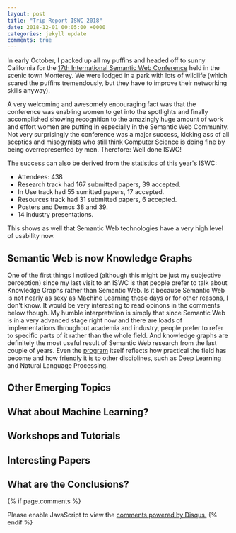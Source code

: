 ```yaml
---
layout: post
title: "Trip Report ISWC 2018"
date: 2018-12-01 00:05:00 +0000
categories: jekyll update
comments: true
---
```


In early October, I packed up all my puffins and headed off to sunny 
California for the [17th International Semantic Web Conference][ISWC] held in 
the scenic town Monterey. We were lodged in a park with lots of wildlife 
(which scared the puffins tremendously, but they have to improve their
networking skills anyway). 

A very welcoming and awesomely encouraging fact was that the conference 
was enabling women to get into the spotlights and finally accomplished 
showing recognition to the amazingly huge amount of work and effort
women are putting in especially in the Semantic Web Community. Not very 
surprisingly the conference was a major success, kicking ass of all 
sceptics and misogynists who still think Computer Science is doing fine 
by being overrepresented by men. Therefore: Well done ISWC!

The success can also be derived from the statistics of this year's ISWC:
* Attendees: 438
* Research track had 167 submitted papers, 39 accepted.
* In Use track had 55 sumitted papers, 17 accepted.
* Resources track had 31 submitted papers, 6 accepted.
* Posters and Demos 38 and 39.
* 14 industry presentations.

This shows as well that Semantic Web technologies have a very high level of usability now.

## Semantic Web is now Knowledge Graphs
One of the first things I noticed (although this might be just my subjective perception) since my last visit to an ISWC is that people prefer to talk about Knowledge Graphs rather than Semantic Web. Is it because Semantic Web is not nearly as sexy as Machine Learning these days or for other reasons, I don't know. It would be very interesting to read opinons in the comments below though. My humble interpretation is simply that since Semantic Web is in a very advanced stage right now and there are loads of implementations throughout academia and industry, people prefer to refer to specific parts of it rather than the whole field. And knowledge graphs are definitely the most useful result of Semantic Web research from the last couple of years. Even the [program][ISWC Program] itself reflects how practical the field has become and how friendly it is to other disciplines, such as Deep Learning and Natural Language Processing.

## Other Emerging Topics


## What about Machine Learning?
## Workshops and Tutorials
## Interesting Papers
## What are the Conclusions?

[ISWC]: http://iswc2018.semanticweb.org/
[ISWC Program]: http://iswc2018.semanticweb.org/program

{% if page.comments %}
<div id="disqus_thread"></div>
<script>
/**
*  RECOMMENDED CONFIGURATION VARIABLES: EDIT AND UNCOMMENT THE SECTION BELOW TO INSERT DYNAMIC VALUES FROM YOUR PLATFORM OR CMS.
*  LEARN WHY DEFINING THESE VARIABLES IS IMPORTANT: https://disqus.com/admin/universalcode/#configuration-variables*/
/*
var disqus_config = function () {
this.page.url = PAGE_URL;  // Replace PAGE_URL with your page's canonical URL variable
this.page.identifier = PAGE_IDENTIFIER; // Replace PAGE_IDENTIFIER with your page's unique identifier variable
};
*/
(function() { // DON'T EDIT BELOW THIS LINE
var d = document, s = d.createElement('script');
s.src = 'https://bozicb-github-io.disqus.com/embed.js';
s.setAttribute('data-timestamp', +new Date());
(d.head || d.body).appendChild(s);
})();
</script>
<noscript>Please enable JavaScript to view the <a href="https://disqus.com/?ref_noscript">comments powered by Disqus.</a></noscript>
{% endif %}
